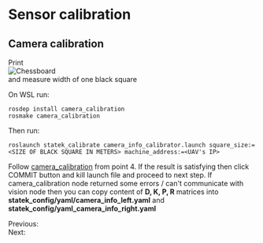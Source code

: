 # Sensor calibration
## Camera calibration
Print </br> 
![Chessboard](chessboard.png) </br> 
and measure width of one black square

On WSL run:
```
rosdep install camera_calibration
rosmake camera_calibration
```

Then run:
```
roslaunch statek_calibrate camera_info_calibrator.launch square_size:=<SIZE OF BLACK SQUARE IN METERS> machine_address:=<UAV's IP>
```
Follow [camera_calibration](http://wiki.ros.org/camera_calibration/Tutorials/StereoCalibration) from point 4.
If the result is satisfying then click COMMIT button and kill launch file and proceed to next step. If camera_calibration node returned some errors / can't communicate with vision node then you can copy content of **D, K, P, R** matrices into **statek_config/yaml/camera_info_left.yaml** and **statek_config/yaml_camera_info_right.yaml**

Previous: []() </br>
Next: []()
